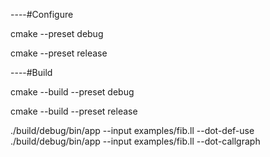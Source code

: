 ----#Configure

cmake --preset debug

cmake --preset release

----#Build

cmake --build --preset debug

cmake --build --preset release

./build/debug/bin/app --input examples/fib.ll --dot-def-use
./build/debug/bin/app --input examples/fib.ll --dot-callgraph
